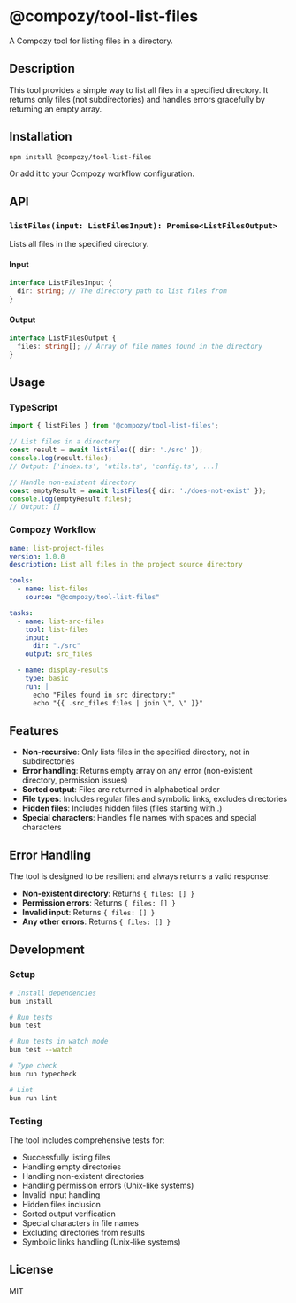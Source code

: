 # @compozy/tool-list-files

A Compozy tool for listing files in a directory.

## Description

This tool provides a simple way to list all files in a specified directory. It returns only files (not subdirectories) and handles errors gracefully by returning an empty array.

## Installation

```bash
npm install @compozy/tool-list-files
```

Or add it to your Compozy workflow configuration.

## API

### `listFiles(input: ListFilesInput): Promise<ListFilesOutput>`

Lists all files in the specified directory.

#### Input

```typescript
interface ListFilesInput {
  dir: string; // The directory path to list files from
}
```

#### Output

```typescript
interface ListFilesOutput {
  files: string[]; // Array of file names found in the directory
}
```

## Usage

### TypeScript

```typescript
import { listFiles } from '@compozy/tool-list-files';

// List files in a directory
const result = await listFiles({ dir: './src' });
console.log(result.files);
// Output: ['index.ts', 'utils.ts', 'config.ts', ...]

// Handle non-existent directory
const emptyResult = await listFiles({ dir: './does-not-exist' });
console.log(emptyResult.files);
// Output: []
```

### Compozy Workflow

```yaml
name: list-project-files
version: 1.0.0
description: List all files in the project source directory

tools:
  - name: list-files
    source: "@compozy/tool-list-files"

tasks:
  - name: list-src-files
    tool: list-files
    input:
      dir: "./src"
    output: src_files

  - name: display-results
    type: basic
    run: |
      echo "Files found in src directory:"
      echo "{{ .src_files.files | join \", \" }}"
```

## Features

- **Non-recursive**: Only lists files in the specified directory, not in subdirectories
- **Error handling**: Returns empty array on any error (non-existent directory, permission issues)
- **Sorted output**: Files are returned in alphabetical order
- **File types**: Includes regular files and symbolic links, excludes directories
- **Hidden files**: Includes hidden files (files starting with .)
- **Special characters**: Handles file names with spaces and special characters

## Error Handling

The tool is designed to be resilient and always returns a valid response:

- **Non-existent directory**: Returns `{ files: [] }`
- **Permission errors**: Returns `{ files: [] }`
- **Invalid input**: Returns `{ files: [] }`
- **Any other errors**: Returns `{ files: [] }`

## Development

### Setup

```bash
# Install dependencies
bun install

# Run tests
bun test

# Run tests in watch mode
bun test --watch

# Type check
bun run typecheck

# Lint
bun run lint
```

### Testing

The tool includes comprehensive tests for:
- Successfully listing files
- Handling empty directories
- Handling non-existent directories
- Handling permission errors (Unix-like systems)
- Invalid input handling
- Hidden files inclusion
- Sorted output verification
- Special characters in file names
- Excluding directories from results
- Symbolic links handling (Unix-like systems)

## License

MIT